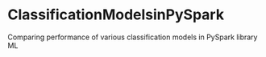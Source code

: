 # ClassificationModelsinPySpark
Comparing performance of various classification models in PySpark library ML
